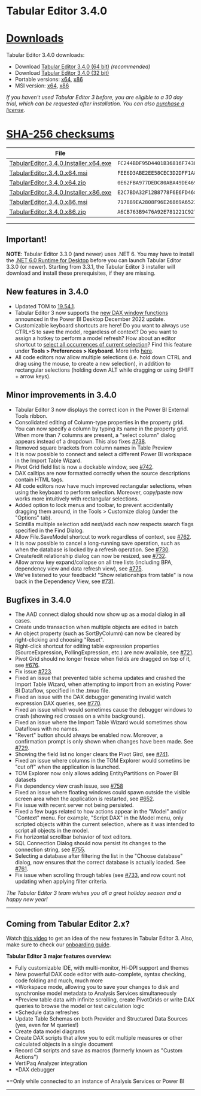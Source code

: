 # Tabular Editor 3.4.0

# [**Downloads**](#tab/downloads)

Tabular Editor 3.4.0 downloads:

- Download [Tabular Editor 3.4.0 (64 bit)](https://cdn.tabulareditor.com/files/TabularEditor.3.4.0.Installer.x64.exe) *(recommended)*
- Download [Tabular Editor 3.4.0 (32 bit)](https://cdn.tabulareditor.com/files/TabularEditor.3.4.0.Installer.x86.exe)
- Portable versions: [x64](https://cdn.tabulareditor.com/files/TabularEditor.3.4.0.x64.zip), [x86](https://cdn.tabulareditor.com/files/TabularEditor.3.4.0.x86.zip)
- MSI version: [x64](https://cdn.tabulareditor.com/files/TabularEditor.3.4.0.x64.msi), [x86](https://cdn.tabulareditor.com/files/TabularEditor.3.4.0.x86.msi)

*If you haven't used Tabular Editor 3 before, you are eligible to a 30 day trial, which can be requested after installation. You can also [purchase a license](https://tabulareditor.com/licensing).*

# [**SHA-256 checksums**](#tab/checksums)

| File | SHA-256 |
| -- | -- |
| [TabularEditor.3.4.0.Installer.x64.exe](https://cdn.tabulareditor.com/files/TabularEditor.3.4.0.Installer.x64.exe) | `FC244BDF95D4401B36816F743BF872E2533800DDC1EDD3FAA5679F20B584F762` |
| [TabularEditor.3.4.0.x64.msi](https://cdn.tabulareditor.com/files/TabularEditor.3.4.0.x64.msi) | `FEE6D3ABE2EE58CEC3D2DFF1A83475347C70645AB3604B92FB3FBE586C9B01DD` |
| [TabularEditor.3.4.0.x64.zip](https://cdn.tabulareditor.com/files/TabularEditor.3.4.0.x64.zip) | `0E62FBA977DEDC80ABA49DE469B8DDD8987C11641F722207A0CF6C03333D1682` |
| [TabularEditor.3.4.0.Installer.x86.exe](https://cdn.tabulareditor.com/files/TabularEditor.3.4.0.Installer.x86.exe) | `E2C7BDA32F12B8778F6E6FD468E6298061FE96D88CBCBC5629137B70100ECC88` |
| [TabularEditor.3.4.0.x86.msi](https://cdn.tabulareditor.com/files/TabularEditor.3.4.0.x86.msi) | `717889EA2808F96E26869A6522D331F92935A7F3C7D50D51023A2127CADB2A98` |
| [TabularEditor.3.4.0.x86.zip](https://cdn.tabulareditor.com/files/TabularEditor.3.4.0.x86.zip) | `A6CB763B9476A92E781221C9278DFB4D0813D81C0B951C0350E96FFBF86AE37E` |

***

## Important!

**NOTE**: Tabular Editor 3.3.0 (and newer) uses .NET 6. You may have to install the [.NET 6.0 Runtime for Desktop](https://dotnet.microsoft.com/en-us/download/dotnet/6.0/runtime) before you can launch Tabular Editor 3.3.0 (or newer). Starting from 3.3.1, the Tabular Editor 3 installer will download and install these prerequisites, if they are missing.

## New features in 3.4.0

- Updated TOM to [19.54.1](https://www.nuget.org/packages/Microsoft.AnalysisServices.NetCore.retail.amd64).
- Tabular Editor 3 now supports the [new DAX window functions](https://pbidax.wordpress.com/2022/12/15/introducing-dax-window-functions-part-1/) announced in the Power BI Desktop December 2022 update.
- Customizable keyboard shortcuts are here! Do you want to always use CTRL+S to save the model, regardless of context? Do you want to assign a hotkey to perform a model refresh? How about an editor shortcut to [select all occurrences of current selection](https://github.com/TabularEditor/TabularEditor3/issues/630)? Find this feature under **Tools > Preferences > Keyboard**. More info [here](xref:preferences#tabular-editor--keyboard).
- All code editors now allow multiple selections (i.e. hold down CTRL and drag using the mouse, to create a new selection), in addition to rectangular selections (holding down ALT while dragging or using SHIFT + arrow keys).

## Minor improvements in 3.4.0

- Tabular Editor 3 now displays the correct icon in the Power BI External Tools ribbon.
- Consolidated editing of Column-type properties in the property grid. You can now specify a column by typing its name in the property grid. When more than 7 columns are present, a "select column" dialog appears instead of a dropdown. This also fixes [#738](https://github.com/TabularEditor/TabularEditor3/issues/738).
- Removed square brackets from column names in Table Preview
- It is now possible to connect and select a different Power BI workspace in the Import Table Wizard.
- Pivot Grid field list is now a dockable window, see [#742](https://github.com/TabularEditor/TabularEditor3/issues/742).
- DAX calltips are now formatted correctly when the source descriptions contain HTML tags.
- All code editors now have much improved rectangular selections, when using the keyboard to perform selection. Moreover, copy/paste now works more intuitively with rectangular selections.
- Added option to lock menus and toolbar, to prevent accidentally dragging them around, in the Tools > Customize dialog (under the "Options" tab).
- Scintilla multiple selection add next/add each now respects search flags specified in the Find Dialog.
- Allow File.SaveModel shortcut to work regardless of context, see [#762](https://github.com/TabularEditor/TabularEditor3/issues/762).
- It is now possible to cancel a long-running save operation, such as when the database is locked by a refresh operation. See [#730](https://github.com/TabularEditor/TabularEditor3/issues/730).
- Create/edit relationship dialog can now be resized, see [#732](https://github.com/TabularEditor/TabularEditor3/issues/732).
- Allow arrow key expand/collapse on all tree lists (including BPA, dependency view and data refresh view), see [#775](https://github.com/TabularEditor/TabularEditor3/issues/775).
- We've listened to your feedback! "Show relationships from table" is now back in the Dependency View, see [#731](https://github.com/TabularEditor/TabularEditor3/issues/731).

## Bugfixes in 3.4.0

- The AAD connect dialog should now show up as a modal dialog in all cases.
- Create undo transaction when multiple objects are edited in batch
- An object property (such as SortByColumn) can now be cleared by right-clicking and choosing "Reset".
- Right-click shortcut for editing table expression properties (SourceExpression, PollingExpression, etc.) are now available, see [#721](https://github.com/TabularEditor/TabularEditor3/issues/721).
- Pivot Grid should no longer freeze when fields are dragged on top of it, see [#676](https://github.com/TabularEditor/TabularEditor3/issues/676).
- Fix issue [#723](https://github.com/TabularEditor/TabularEditor3/issues/723).
- Fixed an issue that prevented table schema updates and crashed the Import Table Wizard, when attempting to import from an existing Power BI Dataflow, specified in the .tmuo file.
- Fixed an issue with the DAX debugger generating invalid watch expression DAX queries, see [#770](https://github.com/TabularEditor/TabularEditor3/issues/770).
- Fixed an issue which would sometimes cause the debugger windows to crash (showing red crosses on a white background).
- Fixed an issue where the Import Table Wizard would sometimes show Dataflows with no names.
- "Revert" button should always be enabled now. Moreover, a confirmation prompt is only shown when changes have been made. See [#729](https://github.com/TabularEditor/TabularEditor3/issues/729).
- Showing the field list no longer clears the Pivot Gird, see [#741](https://github.com/TabularEditor/TabularEditor3/issues/741).
- Fixed an issue where columns in the TOM Explorer would sometims be "cut off" when the application is launched.
- TOM Explorer now only allows adding EntityPartitions on Power BI datasets
- Fix dependency view crash issue, see [#758](https://github.com/TabularEditor/TabularEditor3/issues/758)
- Fixed an issue where floating windows could spawn outside the visible screen area when the application is restarted, see [#652](https://github.com/TabularEditor/TabularEditor3/issues/652).
- Fix issue with recent server not being persisted.
- Fixed a few bugs related to how actions appear in the "Model" and/or "Context" menu. For example, "Script DAX" in the Model menu, only scripted objects within the current selection, where as it was intended to script all objects in the model.
- Fix horizontal scrollbar behavior of text editors.
- SQL Connection Dialog should now persist its changes to the connection string, see [#755](https://github.com/TabularEditor/TabularEditor3/issues/755).
- Selecting a database after filtering the list in the "Choose database" dialog, now ensures that the correct database is actually loaded. See [#761](https://github.com/TabularEditor/TabularEditor3/issues/761).
- Fix issue when scrolling through tables (see [#733](https://github.com/TabularEditor/TabularEditor3/issues/733), and row count not updating when applying filter criteria.


*The Tabular Editor 3 team wishes you all a great holiday season and a happy new year!*

---
## Coming from Tabular Editor 2.x?

Watch [this video](https://www.youtube.com/watch?v=pt3DdcjfImY) to get an idea of the new features in Tabular Editor 3. Also, make sure to check our [onboarding guide](https://docs.tabulareditor.com/onboarding/index.html).

**Tabular Editor 3 major features overview:**
- Fully customizable IDE, with multi-monitor, Hi-DPI support and themes
- New powerful DAX code editor with auto-complete, syntax checking, code folding and much, much more
- *Workspace mode, allowing you to save your changes to disk and synchronise model metadata to Analysis Services simultaneously
- *Preview table data with infinite scrolling, create PivotGrids or write DAX queries to browse the model or test calculation logic
- *Schedule data refreshes
- Update Table Schemas on both Provider and Structured Data Sources (yes, even for M queries!)
- Create data model diagrams
- Create DAX scripts that allow you to edit multiple measures or other calculated objects in a single document
- Record C# scripts and save as macros (formerly known as "Custom Actions")
- VertiPaq Analyzer integration
- *DAX debugger

*=Only while connected to an instance of Analysis Services or Power BI

---

